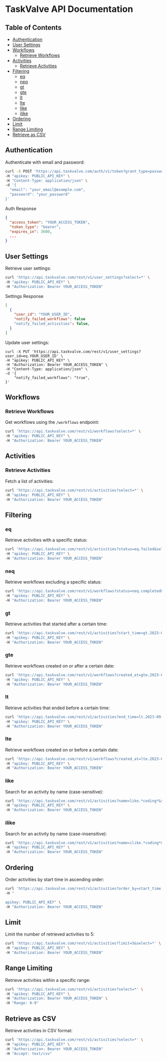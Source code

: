 # TaskValve API Documentation

## Table of Contents

- [Authentication](#authentication)
- [User Settings](#user-settings)
- [Workflows](#workflows)
  - [Retrieve Workflows](#retrieve-workflows)
- [Activities](#activities)
  - [Retrieve Activities](#retrieve-activities)
- [Filtering](#filtering)
  - [eq](#eq)
  - [neq](#neq)
  - [gt](#gt)
  - [gte](#gte)
  - [lt](#lt)
  - [lte](#lte)
  - [like](#like)
  - [ilike](#ilike)
- [Ordering](#ordering)
- [Limit](#limit)
- [Range Limiting](#range-limiting)
- [Retrieve as CSV](#retrieve-as-csv)

## Authentication

Authenticate with email and password:

```bash
curl -X POST 'https://api.taskvalve.com/auth/v1/token?grant_type=password' \
-H "apikey: PUBLIC_API_KEY" \
-H "Content-Type: application/json" \
-d '{
  "email": "your_email@example.com",
  "password": "your_password"
}'
```

Auth Response

```json
{
  "access_token": "YOUR_ACCESS_TOKEN",
  "token_type": "bearer",
  "expires_in": 3600,
  ...
}
```

## User Settings

Retrieve user settings:

```bash
curl 'https://api.taskvalve.com/rest/v1/user_settings?select=*' \
-H "apikey: PUBLIC_API_KEY" \
-H "Authorization: Bearer YOUR_ACCESS_TOKEN"
```

Settings Response

```json
[
  {
    "user_id": "YOUR_USER_ID",
    "notify_failed_workflows": false
    "notify_failed_activities": false,
  }
]
```

Update user settings:

```
curl -X PUT 'https://api.taskvalve.com/rest/v1/user_settings?user_id=eq.YOUR_USER_ID' \
-H "apikey: PUBLIC_API_KEY" \
-H "Authorization: Bearer YOUR_ACCESS_TOKEN" \
-H "Content-Type: application/json" \
-d '{
    "notify_failed_workflows": "true",
}'
```

## Workflows

### Retrieve Workflows

Get workflows using the `/workflows` endpoint:

```bash
curl 'https://api.taskvalve.com/rest/v1/workflows?select=*' \
-H "apikey: PUBLIC_API_KEY" \
-H "Authorization: Bearer YOUR_ACCESS_TOKEN"
```

## Activities

### Retrieve Activities

Fetch a list of activities:

```bash
curl 'https://api.taskvalve.com/rest/v1/activities?select=*' \
-H "apikey: PUBLIC_API_KEY" \
-H "Authorization: Bearer YOUR_ACCESS_TOKEN"
```

## Filtering

### eq

Retrieve activities with a specific status:

```bash
curl 'https://api.taskvalve.com/rest/v1/activities?status=eq.failed&select=*' \
-H "apikey: PUBLIC_API_KEY" \
-H "Authorization: Bearer YOUR_ACCESS_TOKEN"
```

### neq

Retrieve workflows excluding a specific status:

```bash
curl 'https://api.taskvalve.com/rest/v1/workflows?status=neq.completed&select=*' \
-H "apikey: PUBLIC_API_KEY" \
-H "Authorization: Bearer YOUR_ACCESS_TOKEN"
```

### gt

Retrieve activities that started after a certain time:

```bash
curl 'https://api.taskvalve.com/rest/v1/activities?start_time=gt.2023-09-01T00:00:00Z&select=*' \
-H "apikey: PUBLIC_API_KEY" \
-H "Authorization: Bearer YOUR_ACCESS_TOKEN"
```

### gte

Retrieve workflows created on or after a certain date:

```bash
curl 'https://api.taskvalve.com/rest/v1/workflows?created_at=gte.2023-09-01T00:00:00Z&select=*' \
-H "apikey: PUBLIC_API_KEY" \
-H "Authorization: Bearer YOUR_ACCESS_TOKEN"
```

### lt

Retrieve activities that ended before a certain time:

```bash
curl 'https://api.taskvalve.com/rest/v1/activities?end_time=lt.2023-09-01T00:00:00Z&select=*' \
-H "apikey: PUBLIC_API_KEY" \
-H "Authorization: Bearer YOUR_ACCESS_TOKEN"
```

### lte

Retrieve workflows created on or before a certain date:

```bash
curl 'https://api.taskvalve.com/rest/v1/workflows?created_at=lte.2023-08-31T00:00:00Z&select=*' \
-H "apikey: PUBLIC_API_KEY" \
-H "Authorization: Bearer YOUR_ACCESS_TOKEN"
```

### like

Search for an activity by name (case-sensitive):

```bash
curl 'https://api.taskvalve.com/rest/v1/activities?name=like.*coding*&select=*' \
-H "apikey: PUBLIC_API_KEY" \
-H "Authorization: Bearer YOUR_ACCESS_TOKEN"
```

### ilike

Search for an activity by name (case-insensitive):

```bash
curl 'https://api.taskvalve.com/rest/v1/activities?name=ilike.*coding*&select=*' \
-H "apikey: PUBLIC_API_KEY" \
-H "Authorization: Bearer YOUR_ACCESS_TOKEN"
```

## Ordering

Order activities by start time in ascending order:

```bash
curl 'https://api.taskvalve.com/rest/v1/activities?order_by=start_time.asc&select=*' \
-H "

apikey: PUBLIC_API_KEY" \
-H "Authorization: Bearer YOUR_ACCESS_TOKEN"
```

## Limit

Limit the number of retrieved activities to 5:

```bash
curl 'https://api.taskvalve.com/rest/v1/activities?limit=5&select=*' \
-H "apikey: PUBLIC_API_KEY" \
-H "Authorization: Bearer YOUR_ACCESS_TOKEN"
```

## Range Limiting

Retrieve activities within a specific range:

```bash
curl 'https://api.taskvalve.com/rest/v1/activities?select=*' \
-H "apikey: PUBLIC_API_KEY" \
-H "Authorization: Bearer YOUR_ACCESS_TOKEN" \
-H "Range: 0-9"
```

## Retrieve as CSV

Retrieve activities in CSV format:

```bash
curl 'https://api.taskvalve.com/rest/v1/activities?select=*' \
-H "apikey: PUBLIC_API_KEY" \
-H "Authorization: Bearer YOUR_ACCESS_TOKEN"
-H "Accept: text/csv"
```

